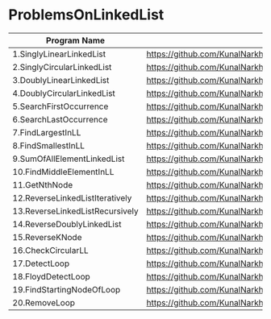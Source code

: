 # ProblemsOnLinkedList

| Program Name             | Link Of Souce code                                                                   |
| ----------------- | ------------------------------------------------------------------ |
1.SinglyLinearLinkedList   |https://github.com/KunalNarkhedePatil/LogicBuilding/blob/main/LinkedList/SinglyLinearLinkedList.cpp
2.SinglyCircularLinkedList   |https://github.com/KunalNarkhedePatil/LogicBuilding/blob/main/LinkedList/SinglyCircularLinkedList.cpp
3.DoublyLinearLinkedList   |https://github.com/KunalNarkhedePatil/LogicBuilding/blob/main/LinkedList/DoublyLinearLinkedList.cpp
4.DoublyCircularLinkedList   |https://github.com/KunalNarkhedePatil/LogicBuilding/blob/main/LinkedList/DoublyCircularLinkedList.cpp
5.SearchFirstOccurrence   |https://github.com/KunalNarkhedePatil/LogicBuilding/blob/main/LinkedList/SearchFirstOccurrence.cpp
6.SearchLastOccurrence   |https://github.com/KunalNarkhedePatil/LogicBuilding/blob/main/LinkedList/SearchLastOccurrence.cpp
7.FindLargestInLL   |https://github.com/KunalNarkhedePatil/LogicBuilding/blob/main/LinkedList/FindLargestInLL.cpp
8.FindSmallestInLL   |https://github.com/KunalNarkhedePatil/LogicBuilding/blob/main/LinkedList/FindSmallestInLL.cpp
9.SumOfAllElementLinkedList   |https://github.com/KunalNarkhedePatil/LogicBuilding/blob/main/LinkedList/SumOfAllElementLinkedList.cpp
10.FindMiddleElementInLL   |https://github.com/KunalNarkhedePatil/LogicBuilding/blob/main/LinkedList/findMiddleElementInLL.cpp
11.GetNthNode   |https://github.com/KunalNarkhedePatil/LogicBuilding/blob/main/LinkedList/GetNthNode.cpp
12.ReverseLinkedListIteratively   |https://github.com/KunalNarkhedePatil/LogicBuilding/blob/main/LinkedList/ReverseLinkedListIteratively.cpp
13.ReverseLinkedListRecursively   |https://github.com/KunalNarkhedePatil/LogicBuilding/blob/main/LinkedList/ReverseLinkedListRecursively.cpp
14.ReverseDoublyLinkedList   |https://github.com/KunalNarkhedePatil/LogicBuilding/blob/main/LinkedList/ReverseDoublyLinkedList.cpp
15.ReverseKNode   |https://github.com/KunalNarkhedePatil/LogicBuilding/blob/main/LinkedList/ReverseKNode.cpp
16.CheckCircularLL   |https://github.com/KunalNarkhedePatil/LogicBuilding/blob/main/LinkedList/CheckCircularLL.cpp
17.DetectLoop   |https://github.com/KunalNarkhedePatil/LogicBuilding/blob/main/LinkedList/DetectLoop.cpp
18.FloydDetectLoop   |https://github.com/KunalNarkhedePatil/LogicBuilding/blob/main/LinkedList/FloydDetectLoop.cpp
19.FindStartingNodeOfLoop   |https://github.com/KunalNarkhedePatil/LogicBuilding/blob/main/LinkedList/FindStartingNodeOfLoop.cpp
20.RemoveLoop   |https://github.com/KunalNarkhedePatil/LogicBuilding/blob/main/LinkedList/RemoveLoop.cpp
